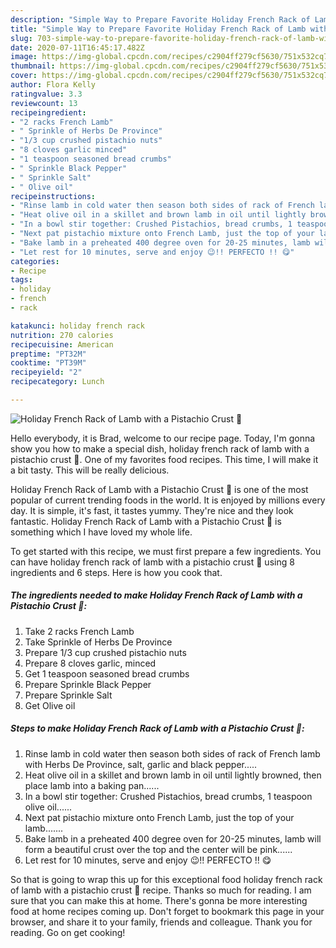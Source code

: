 ```yaml
---
description: "Simple Way to Prepare Favorite Holiday French Rack of Lamb with a Pistachio Crust 🐑"
title: "Simple Way to Prepare Favorite Holiday French Rack of Lamb with a Pistachio Crust 🐑"
slug: 703-simple-way-to-prepare-favorite-holiday-french-rack-of-lamb-with-a-pistachio-crust
date: 2020-07-11T16:45:17.482Z
image: https://img-global.cpcdn.com/recipes/c2904ff279cf5630/751x532cq70/holiday-french-rack-of-lamb-with-a-pistachio-crust-🐑-recipe-main-photo.jpg
thumbnail: https://img-global.cpcdn.com/recipes/c2904ff279cf5630/751x532cq70/holiday-french-rack-of-lamb-with-a-pistachio-crust-🐑-recipe-main-photo.jpg
cover: https://img-global.cpcdn.com/recipes/c2904ff279cf5630/751x532cq70/holiday-french-rack-of-lamb-with-a-pistachio-crust-🐑-recipe-main-photo.jpg
author: Flora Kelly
ratingvalue: 3.3
reviewcount: 13
recipeingredient:
- "2 racks French Lamb"
- " Sprinkle of Herbs De Province"
- "1/3 cup crushed pistachio nuts"
- "8 cloves garlic minced"
- "1 teaspoon seasoned bread crumbs"
- " Sprinkle Black Pepper"
- " Sprinkle Salt"
- " Olive oil"
recipeinstructions:
- "Rinse lamb in cold water then season both sides of rack of French lamb with Herbs De Province, salt, garlic and black pepper....."
- "Heat olive oil in a skillet and brown lamb in oil until lightly browned, then place lamb into a baking pan......"
- "In a bowl stir together: Crushed Pistachios, bread crumbs, 1 teaspoon olive oil......"
- "Next pat pistachio mixture onto French Lamb, just the top of your lamb......."
- "Bake lamb in a preheated 400 degree oven for 20-25 minutes, lamb will form a beautiful crust over the top and the center will be pink......"
- "Let rest for 10 minutes, serve and enjoy 😉!! PERFECTO !! 😋"
categories:
- Recipe
tags:
- holiday
- french
- rack

katakunci: holiday french rack 
nutrition: 270 calories
recipecuisine: American
preptime: "PT32M"
cooktime: "PT39M"
recipeyield: "2"
recipecategory: Lunch

---
```



![Holiday French Rack of Lamb with a Pistachio Crust 🐑](https://img-global.cpcdn.com/recipes/c2904ff279cf5630/751x532cq70/holiday-french-rack-of-lamb-with-a-pistachio-crust-🐑-recipe-main-photo.jpg)

Hello everybody, it is Brad, welcome to our recipe page. Today, I'm gonna show you how to make a special dish, holiday french rack of lamb with a pistachio crust 🐑. One of my favorites food recipes. This time, I will make it a bit tasty. This will be really delicious.

Holiday French Rack of Lamb with a Pistachio Crust 🐑 is one of the most popular of current trending foods in the world. It is enjoyed by millions every day. It is simple, it's fast, it tastes yummy. They're nice and they look fantastic. Holiday French Rack of Lamb with a Pistachio Crust 🐑 is something which I have loved my whole life.




To get started with this recipe, we must first prepare a few ingredients. You can have holiday french rack of lamb with a pistachio crust 🐑 using 8 ingredients and 6 steps. Here is how you cook that.

<!--inarticleads1-->

##### The ingredients needed to make Holiday French Rack of Lamb with a Pistachio Crust 🐑:

1. Take 2 racks French Lamb
1. Take  Sprinkle of Herbs De Province
1. Prepare 1/3 cup crushed pistachio nuts
1. Prepare 8 cloves garlic, minced
1. Get 1 teaspoon seasoned bread crumbs
1. Prepare  Sprinkle Black Pepper
1. Prepare  Sprinkle Salt
1. Get  Olive oil




<!--inarticleads2-->

##### Steps to make Holiday French Rack of Lamb with a Pistachio Crust 🐑:

1. Rinse lamb in cold water then season both sides of rack of French lamb with Herbs De Province, salt, garlic and black pepper.....
1. Heat olive oil in a skillet and brown lamb in oil until lightly browned, then place lamb into a baking pan......
1. In a bowl stir together: Crushed Pistachios, bread crumbs, 1 teaspoon olive oil......
1. Next pat pistachio mixture onto French Lamb, just the top of your lamb.......
1. Bake lamb in a preheated 400 degree oven for 20-25 minutes, lamb will form a beautiful crust over the top and the center will be pink......
1. Let rest for 10 minutes, serve and enjoy 😉!! PERFECTO !! 😋




So that is going to wrap this up for this exceptional food holiday french rack of lamb with a pistachio crust 🐑 recipe. Thanks so much for reading. I am sure that you can make this at home. There's gonna be more interesting food at home recipes coming up. Don't forget to bookmark this page in your browser, and share it to your family, friends and colleague. Thank you for reading. Go on get cooking!
